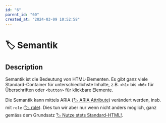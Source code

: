```yaml
---
id: "6"
parent_id: "60"
created_at: "2024-03-09 10:52:58"
---
```


# 🏷️ Semantik

## Description

Semantik ist die Bedeutung von HTML-Elementen. Es gibt ganz viele Standard-Container für unterschiedlichste Inhalte, z.B. `<h1>` bis `<h6>` für Überschriften oder `<button>` für klickbare Elemente.

Die Semantik kann mittels ARIA ([🏷️ ARIA Attribute](/en/tags/aria-attribute)) verändert werden, insb. mit `role` ([🏷️ role](/en/tags/role)). Dies tun wir aber nur wenn nicht anders möglich, ganz gemäss dem Grundsatz [🏷️ Nutze stets Standard-HTML!](/en/tags/nutze-stets-standard-html).